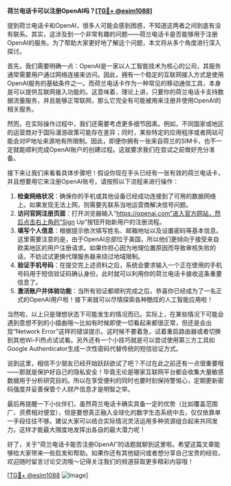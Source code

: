 **荷兰电话卡可以注册OpenAI吗？[[TG💪+ @esim1088](https://t.me/s/esim1088)]**

提到荷兰电话卡和OpenAI，很多人可能会感到困惑，不知道这两者之间到底有没有联系。其实，这涉及到一个非常有趣的问题——荷兰电话卡是否能够用于注册OpenAI的服务。为了帮助大家更好地了解这个问题，本文将从多个角度进行深入探讨。

首先，我们需要明确一点：OpenAI是一家以人工智能技术为核心的公司，其服务通常需要用户通过网络连接来访问。因此，拥有一个稳定的互联网接入方式是使用OpenAI服务的基础条件之一。而荷兰电话卡作为一种常见的移动通信工具，本身是可以提供互联网接入功能的。这意味着，理论上讲，只要你的荷兰电话卡支持数据流量服务，并且能够正常联网，那么它完全有可能被用来注册并使用OpenAI的相关服务。

然而，在实际操作过程中，我们还需要考虑更多细节因素。例如，不同国家或地区的运营商对于国际漫游政策可能存在差异；同时，某些特定的应用程序或者网站可能会对IP地址来源地有所限制。因此，即便你拥有一张来自荷兰的SIM卡，也不一定就能顺利完成OpenAI账户的创建过程。这就要求我们在尝试之前做好充分准备。

接下来让我们来看看具体步骤吧！假设你现在手头已经有一张有效的荷兰电话卡，并且想要用它来注册OpenAI账号，请按照以下流程来进行操作：

1. **检查网络状况**：确保你的手机或其他设备已经成功连接到了可用的数据网络上。如果发现无法上网，则需要先联系当地运营商解决信号问题。
2. **访问官网注册页面**：打开浏览器输入“https://openai.com”进入官方网站，然后点击右上角的“Sign Up”按钮开始新用户的注册流程。
3. **填写个人信息**：根据提示依次填写姓名、邮箱地址以及设置密码等基本信息。这里需要注意的是，由于OpenAI总部位于美国，所以他们更倾向于接受来自欧美地区的用户注册请求。如果你担心因为地理位置原因而导致审核失败的话，不妨试试更换代理服务器来绕过地域限制。
4. **验证手机号码**：在提交完上述资料之后，系统会要求输入一个正在使用的手机号码用于短信验证码确认身份。此时就可以利用你的荷兰电话卡接收这条重要信息了。
5. **激活账户并体验功能**：当所有验证都顺利完成之后，恭喜你已经成为了一名正式的OpenAI用户啦！接下来就可以尽情探索各种酷炫的人工智能应用啦！

当然啦，以上只是理想状态下可能发生的情况而已。实际上，在某些情况下可能会遇到意想不到的小插曲哦～比如有时候即使一切看起来都很正常，但还是会出现“Network Error”这样的错误提示。这时候不要着急，试着重启路由器或者切换到其他Wi-Fi热点试试看。另外还有一个小技巧就是可以尝试使用第三方工具如Google Authenticator生成一次性密码代替传统的短信验证方式。

说到这里，相信不少朋友已经开始跃跃欲试了吧？不过在此之前还有一点很重要哦——那就是保护好自己的隐私安全！毕竟无论是哪家互联网平台都会收集大量敏感数据用于分析研究目的。所以在享受便利的同时也要时刻保持警惕心，定期更新密码强度并妥善保管个人财产信息才是明智之举。

最后再提醒一下小伙伴们，虽然荷兰电话卡确实具备一定的优势（比如覆盖范围广、资费相对便宜），但是要想真正融入全球化的数字生态系统中去，仅仅依靠单一手段往往不够。建议大家可以结合实际情况灵活运用多种资源组合起来共同发力，这样才能最大限度地发挥出各自的最大潜力呢！

好了，关于“荷兰电话卡能否注册OpenAI”的话题就聊到这里啦。希望这篇文章能够给大家带来一些启发和帮助。如果你还有其他疑问或者想分享自己宝贵的经验，欢迎随时留言讨论交流哦～记得关注我们的频道获取更多精彩内容哦！

[[TG💪+ @esim1088](https://t.me/s/esim1088) ![Image](https://i.postimg.cc/4NQfJmqS/Snipaste-2025-05-13-00-14-12.png)]